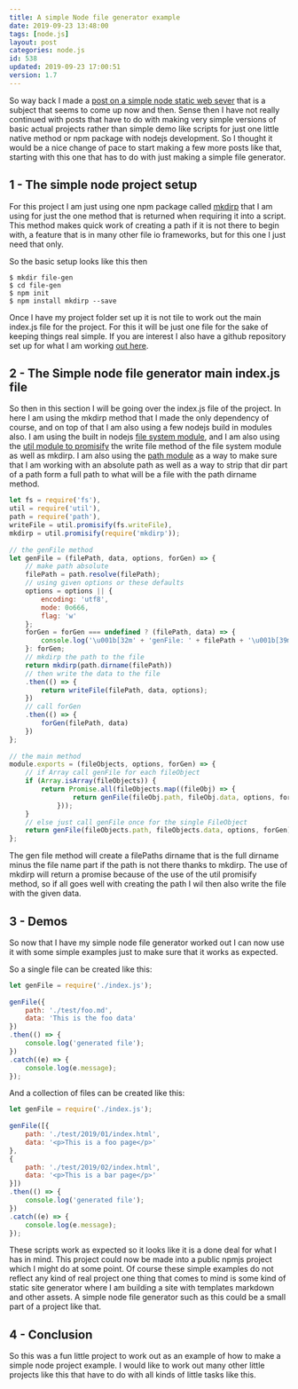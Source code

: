 ```yaml
---
title: A simple Node file generator example
date: 2019-09-23 13:48:00
tags: [node.js]
layout: post
categories: node.js
id: 538
updated: 2019-09-23 17:00:51
version: 1.7
---
```


So way back I made a [post on a simple node static web sever](/2017/12/04/nodejs-simple-static-server-file/) that is a subject that seems to come up now and then. Sense then I have not really continued with posts that have to do with making very simple versions of basic actual projects rather than simple demo like scripts for just one little native method or npm package with nodejs development. So I thought it would be a nice change of pace to start making a few more posts like that, starting with this one that has to do with just making a simple file generator.

<!-- more -->

## 1 - The simple node project setup

For this project I am just using one npm package called [mkdirp](/2017/11/14/nodejs-mkdirp) that I am using for just the one method that is returned when requiring it into a script. This method makes quick work of creating a path if it is not there to begin with, a feature that is in many other file io frameworks, but for this one I just need that only.

So the basic setup looks like this then

```
$ mkdir file-gen
$ cd file-gen
$ npm init
$ npm install mkdirp --save
```

Once I have my project folder set up it is not tile to work out the main index.js file for the project. For this it will be just one file for the sake of keeping things real simple. If you are interest I also have a github repository set up for what I am working [out here](https://github.com/dustinpfister/nodejs-simple-file-generator).

## 2 - The Simple node file generator main index.js file

So then in this section I will be going over the index.js file of the project. In here I am using the mkdirp method that I made the only dependency of course, and on top of that I am also using a few nodejs build in modules also. I am using the built in nodejs [file system module](/2018/02/08/nodejs-filesystem/), and I am also using the [util module to promisify](/2019/06/22/nodejs-util-promisify/) the write file method of the file system module as well as mkdirp. I am also using the [path module](/2017/12/27/nodejs-paths/) as a way to make sure that I am working with an absolute path as well as a way to strip that dir part of a path form a full path to what will be a file with the path dirname method.

```js
let fs = require('fs'),
util = require('util'),
path = require('path'),
writeFile = util.promisify(fs.writeFile),
mkdirp = util.promisify(require('mkdirp'));
 
// the genFile method
let genFile = (filePath, data, options, forGen) => {
    // make path absolute
    filePath = path.resolve(filePath);
    // using given options or these defaults
    options = options || {
        encoding: 'utf8',
        mode: 0o666,
        flag: 'w'
    };
    forGen = forGen === undefined ? (filePath, data) => {
        console.log('\u001b[32m' + 'genFile: ' + filePath + '\u001b[39m');
    }: forGen;
    // mkdirp the path to the file
    return mkdirp(path.dirname(filePath))
    // then write the data to the file
    .then(() => {
        return writeFile(filePath, data, options);
    })
    // call forGen
    .then(() => {
        forGen(filePath, data)
    })
};
 
// the main method
module.exports = (fileObjects, options, forGen) => {
    // if Array call genFile for each fileObject
    if (Array.isArray(fileObjects)) {
        return Promise.all(fileObjects.map((fileObj) => {
                return genFile(fileObj.path, fileObj.data, options, forGen);
            }));
    }
    // else just call genFile once for the single FileObject
    return genFile(fileObjects.path, fileObjects.data, options, forGen)
};
```

The gen file method will create a filePaths dirname that is the full dirname minus the file name part if the path is not there thanks to mkdirp. The use of mkdirp will return a promise because of the use of the util promisify method, so if all goes well with creating the path I wil then also write the file with the given data.

## 3 - Demos

So now that I have my simple node file generator worked out I can now use it with some simple examples just to make sure that it works as expected.

So a single file can be created like this:

```js
let genFile = require('./index.js');
 
genFile({
    path: './test/foo.md',
    data: 'This is the foo data'
})
.then(() => {
    console.log('generated file');
})
.catch((e) => {
    console.log(e.message);
});
```

And a collection of files can be created like this:

```js
let genFile = require('./index.js');
 
genFile([{
    path: './test/2019/01/index.html',
    data: '<p>This is a foo page</p>'
},
{
    path: './test/2019/02/index.html',
    data: '<p>This is a bar page</p>'
}])
.then(() => {
    console.log('generated file');
})
.catch((e) => {
    console.log(e.message);
});
```

These scripts work as expected so it looks like it is a done deal for what I has in mind. This project could now be made into a public npmjs project which I might do at some point. Of course these simple examples do not reflect any kind of real project one thing that comes to mind is some kind of static site generator where I am building a site with templates markdown and other assets. A simple node file generator such as this could be a small part of a project like that.

## 4 - Conclusion

So this was a fun little project to work out as an example of how to make a simple node project example. I would like to work out many other little projects like this that have to do with all kinds of little tasks like this.